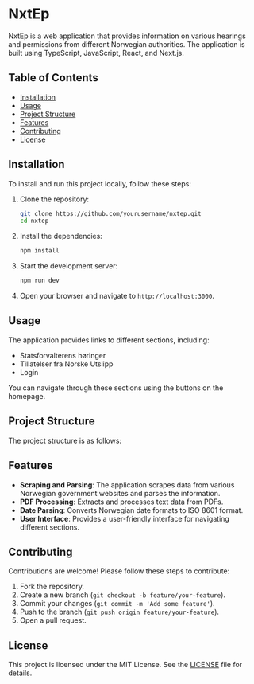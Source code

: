 # NxtEp

NxtEp is a web application that provides information on various hearings and permissions from different Norwegian authorities. The application is built using TypeScript, JavaScript, React, and Next.js.

## Table of Contents

- [Installation](#installation)
- [Usage](#usage)
- [Project Structure](#project-structure)
- [Features](#features)
- [Contributing](#contributing)
- [License](#license)

## Installation

To install and run this project locally, follow these steps:

1. Clone the repository:
    ```sh
    git clone https://github.com/yourusername/nxtep.git
    cd nxtep
    ```

2. Install the dependencies:
    ```sh
    npm install
    ```

3. Start the development server:
    ```sh
    npm run dev
    ```

4. Open your browser and navigate to `http://localhost:3000`.

## Usage

The application provides links to different sections, including:

- Statsforvalterens høringer
- Tillatelser fra Norske Utslipp
- Login

You can navigate through these sections using the buttons on the homepage.

## Project Structure

The project structure is as follows:

## Features

- **Scraping and Parsing**: The application scrapes data from various Norwegian government websites and parses the information.
- **PDF Processing**: Extracts and processes text data from PDFs.
- **Date Parsing**: Converts Norwegian date formats to ISO 8601 format.
- **User Interface**: Provides a user-friendly interface for navigating different sections.

## Contributing

Contributions are welcome! Please follow these steps to contribute:

1. Fork the repository.
2. Create a new branch (`git checkout -b feature/your-feature`).
3. Commit your changes (`git commit -m 'Add some feature'`).
4. Push to the branch (`git push origin feature/your-feature`).
5. Open a pull request.

## License

This project is licensed under the MIT License. See the [LICENSE](LICENSE) file for details.